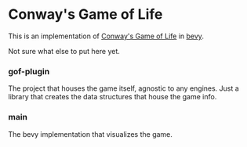 # Conway's Game of Life

This is an implementation of [Conway's Game of Life]() in [bevy]().

Not sure what else to put here yet.

### gof-plugin
The project that houses the game itself, agnostic to any engines. Just a library that creates the data structures
that house the game info.

### main
The bevy implementation that visualizes the game.